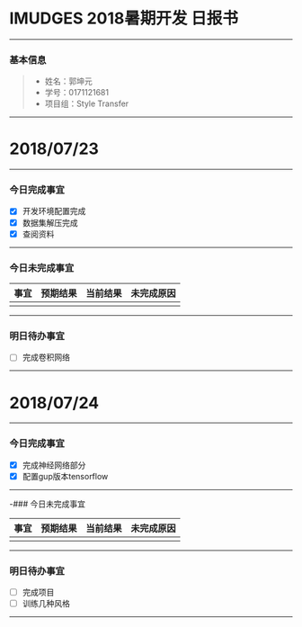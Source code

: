 # IMUDGES 2018暑期开发 日报书
--------


### 基本信息
> * 姓名：郭坤元
> * 学号：0171121681
> * 项目组：Style Transfer

--------


# 2018/07/23

--------

### 今日完成事宜
- [x]  开发环境配置完成
- [x]  数据集解压完成
- [x]  查阅资料

------
### 今日未完成事宜


| 事宜     |预期结果| 当前结果  | 未完成原因   | 
| --------   | -----:  | -----:  | :----:  |
|    |   |   |   |

-------
### 明日待办事宜
- [ ] 完成卷积网络
--------
# 2018/07/24

-------

### 今日完成事宜
- [x] 完成神经网络部分
- [x] 配置gup版本tensorflow

-------
-### 今日未完成事宜


| 事宜     |预期结果| 当前结果  | 未完成原因   | 
| --------   | -----:  | -----:  | :----:  |
|    |   |   |   |


-------
### 明日待办事宜
- [ ] 完成项目
- [ ] 训练几种风格
--------
